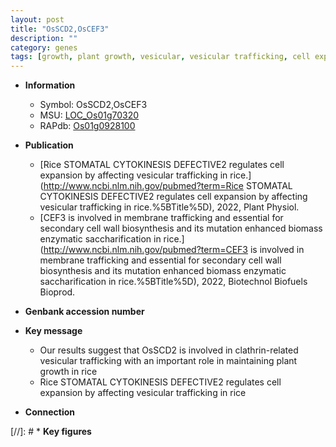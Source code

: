 ```yaml
---
layout: post
title: "OsSCD2,OsCEF3"
description: ""
category: genes
tags: [growth, plant growth, vesicular, vesicular trafficking, cell expansion]
---
```


* **Information**  
    + Symbol: OsSCD2,OsCEF3  
    + MSU: [LOC_Os01g70320](http://rice.uga.edu/cgi-bin/ORF_infopage.cgi?orf=LOC_Os01g70320)  
    + RAPdb: [Os01g0928100](http://rapdb.dna.affrc.go.jp/viewer/gbrowse_details/irgsp1?name=Os01g0928100)  

* **Publication**  
    + [Rice STOMATAL CYTOKINESIS DEFECTIVE2 regulates cell expansion by affecting vesicular trafficking in rice.](http://www.ncbi.nlm.nih.gov/pubmed?term=Rice STOMATAL CYTOKINESIS DEFECTIVE2 regulates cell expansion by affecting vesicular trafficking in rice.%5BTitle%5D), 2022, Plant Physiol.
    + [CEF3 is involved in membrane trafficking and essential for secondary cell wall biosynthesis and its mutation enhanced biomass enzymatic saccharification in rice.](http://www.ncbi.nlm.nih.gov/pubmed?term=CEF3 is involved in membrane trafficking and essential for secondary cell wall biosynthesis and its mutation enhanced biomass enzymatic saccharification in rice.%5BTitle%5D), 2022, Biotechnol Biofuels Bioprod.

* **Genbank accession number**  

* **Key message**  
    + Our results suggest that OsSCD2 is involved in clathrin-related vesicular trafficking with an important role in maintaining plant growth in rice
    + Rice STOMATAL CYTOKINESIS DEFECTIVE2 regulates cell expansion by affecting vesicular trafficking in rice

* **Connection**  

[//]: # * **Key figures**  


